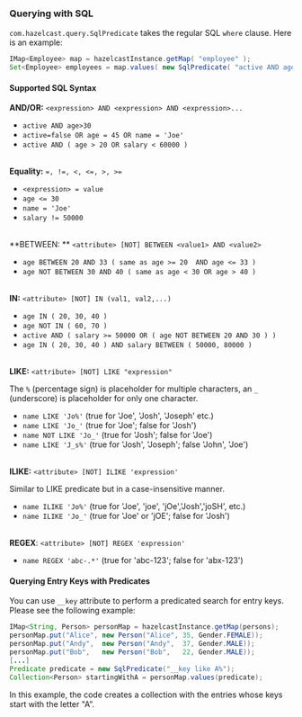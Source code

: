 

### Querying with SQL

`com.hazelcast.query.SqlPredicate` takes the regular SQL `where` clause. Here is an example:

```java
IMap<Employee> map = hazelcastInstance.getMap( "employee" );
Set<Employee> employees = map.values( new SqlPredicate( "active AND age < 30" ) );
```

#### Supported SQL Syntax

**AND/OR:** `<expression> AND <expression> AND <expression>... `

- `active AND age>30`
- `active=false OR age = 45 OR name = 'Joe'`
- `active AND ( age > 20 OR salary < 60000 )`
<br><br>


**Equality:** `=, !=, <, <=, >, >=`

- `<expression> = value`
- `age <= 30`
- `name = 'Joe'`
- `salary != 50000`
<br><br>


**BETWEEN: ** `<attribute> [NOT] BETWEEN <value1> AND <value2>`

- `age BETWEEN 20 AND 33 ( same as age >= 20  AND age <= 33 )`
- `age NOT BETWEEN 30 AND 40 ( same as age < 30 OR age > 40 )`
<br><br>


**IN:** `<attribute> [NOT] IN (val1, val2,...)`

- `age IN ( 20, 30, 40 )`
- `age NOT IN ( 60, 70 )`
- `active AND ( salary >= 50000 OR ( age NOT BETWEEN 20 AND 30 ) )`
- `age IN ( 20, 30, 40 ) AND salary BETWEEN ( 50000, 80000 )`
<br><br>


**LIKE:** `<attribute> [NOT] LIKE "expression"`

The `%` (percentage sign) is placeholder for multiple characters, an `_` (underscore) is placeholder for only one character.

- `name LIKE 'Jo%'` (true for 'Joe', 'Josh', 'Joseph' etc.)
- `name LIKE 'Jo_'` (true for 'Joe'; false for 'Josh')
- `name NOT LIKE 'Jo_'` (true for 'Josh'; false for 'Joe')
- `name LIKE 'J_s%'` (true for 'Josh', 'Joseph'; false 'John', 'Joe')
<br><br>


**ILIKE:** `<attribute> [NOT] ILIKE 'expression'`

Similar to LIKE predicate but in a case-insensitive manner.

- `name ILIKE 'Jo%'` (true for 'Joe', 'joe', 'jOe','Josh','joSH', etc.)
- `name ILIKE 'Jo_'` (true for 'Joe' or 'jOE'; false for 'Josh')
<br><br>


**REGEX**: `<attribute> [NOT] REGEX 'expression'`
 
- `name REGEX 'abc-.*'` (true for 'abc-123'; false for 'abx-123')


#### Querying Entry Keys with Predicates

You can use `__key` attribute to perform a predicated search for entry keys. Please see the following example:

```java
IMap<String, Person> personMap = hazelcastInstance.getMap(persons);
personMap.put("Alice", new Person("Alice", 35, Gender.FEMALE));
personMap.put("Andy",  new Person("Andy",  37, Gender.MALE));
personMap.put("Bob",   new Person("Bob",   22, Gender.MALE));
[...]
Predicate predicate = new SqlPredicate("__key like A%");
Collection<Person> startingWithA = personMap.values(predicate);
```

In this example, the code creates a collection with the entries whose keys start with the letter "A”.
